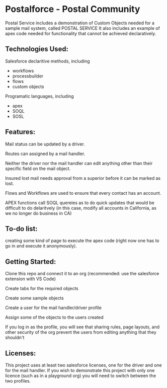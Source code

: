 # Postalforce - Postal Community
Postal Service includes a demonstration of Custom Objects needed for a sample mail system, called POSTAL SERVICE
It also includes an example of apex code needed for functionality that cannot be achieved declaratively.



## Technologies Used:

Salesforce declaritive methods, including
 - workflows
 - processbuilder
 - flows
 - custom objects

Programatic languages, including
 - apex
 - SOQL
 - SOSL

## Features:

Mail status can be updated by a driver.

Routes can assigned by a mail handler.

Neither the driver nor the mail handler can edit anything other than their specific field on the mail object.

Insured lost mail needs approval from a superior before it can be marked as lost.

Flows and Workflows are used to ensure that every contact has an account.

APEX functions call SOQL quereies as to do quick updates that would be difficult to do delaritvely
(in this case, modify all accounts in California, as we no longer do business in CA)


## To-do list:
creating some kind of page to execute the apex code (right now one has to go in and execute it anonymously).

## Getting Started:

Clone this repo and connect it to an org (recommended: use the salesforce extension with VS Code)

Create tabs for the required objects

Create some sample objects

Create a user for the mail handler/driver profile

Assign some of the objects to the users created

If you log in as the profile, you will see that sharing rules, page layouts, and other security of the org prevent the users from editing anything that they shouldn't


## Licenses:

This project uses at least two salesforce licenses, one for the driver and one for the mail handler. If you wish to demonstrate this project with only one licence (such as in a playground org) you will need to switch between the two profiles.
